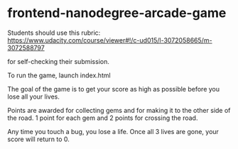 frontend-nanodegree-arcade-game
===============================

Students should use this rubric: https://www.udacity.com/course/viewer#!/c-ud015/l-3072058665/m-3072588797

for self-checking their submission.

To run the game, launch index.html

The goal of the game is to get your score as high as possible before you lose all your lives.

Points are awarded for collecting gems and for making it to the other side of the road.  1 point for each gem and 2 points for crossing the road.

Any time you touch a bug, you lose a life.  Once all 3 lives are gone, your score will return to 0.
